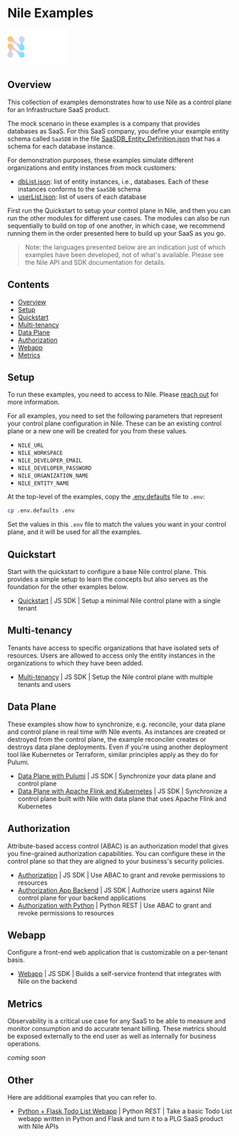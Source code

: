 # Nile Examples

![image](images/Nile-text-logo.png)

## Overview

This collection of examples demonstrates how to use Nile as a control plane for an Infrastructure SaaS product.

The mock scenario in these examples is a company that provides databases as SaaS.
For this SaaS company, you define your example entity schema called `SaaSDB` in the file [SaaSDB_Entity_Definition.json](quickstart/src/models/SaaSDB_Entity_Definition.json) that has a schema for each database instance.

For demonstration purposes, these examples simulate different organizations and entity instances from mock customers:

- [dbList.json](quickstart/src/datasets/dbList.json): list of entity instances, i.e., databases. Each of these instances conforms to the `SaaSDB` schema
- [userList.json](quickstart/src/datasets/userList.json): list of users of each database

First run the Quickstart to setup your control plane in Nile, and then you can run the other modules for different use cases.
The modules can also be run sequentially to build on top of one another, in which case, we recommend running them in the order presented here to build up your SaaS as you go.

> Note: the languages presented below are an indication just of which examples have been developed, not of what's available.
> Please see the Nile API and SDK documentation for details.

## Contents

* [Overview](#overview)
* [Setup](#setup)
* [Quickstart](#quickstart)
* [Multi-tenancy](#multi-tenancy)
* [Data Plane](#data-plane)
* [Authorization](#authorization)
* [Webapp](#webapp)
* [Metrics](#metrics)

## Setup

To run these examples, you need to access to Nile. Please [reach out](https://www.thenile.dev) for more information.

For all examples, you need to set the following parameters that represent your control plane configuration in Nile.
These can be an existing control plane or a new one will be created for you from these values.

- `NILE_URL`
- `NILE_WORKSPACE`
- `NILE_DEVELOPER_EMAIL`
- `NILE_DEVELOPER_PASSWORD`
- `NILE_ORGANIZATION_NAME`
- `NILE_ENTITY_NAME`

At the top-level of the examples, copy the [.env.defaults](.env.defaults) file to `.env`:

```bash
cp .env.defaults .env
```

Set the values in this `.env` file to match the values you want in your control plane, and it will be used for all the examples.

## Quickstart

Start with the quickstart to configure a base Nile control plane.
This provides a simple setup to learn the concepts but also serves as the foundation for the other examples below.

- [Quickstart](quickstart) | JS SDK | Setup a minimal Nile control plane with a single tenant

## Multi-tenancy

Tenants have access to specific organizations that have isolated sets of resources.
Users are allowed to access only the entity instances in the organizations to which they have been added.

- [Multi-tenancy](multi-tenancy/) | JS SDK | Setup the Nile control plane with multiple tenants and users

## Data Plane

These examples show how to synchronize, e.g. reconcile, your data plane and control plane in real time with Nile events.
As instances are created or destroyed from the control plane, the example reconciler creates or destroys data plane deployments.
Even if you're using another deployment tool like Kubernetes or Terraform, similar principles apply as they do for Pulumi.

- [Data Plane with Pulumi](data-plane/pulumi/) | JS SDK | Synchronize your data plane and control plane
- [Data Plane with Apache Flink and Kubernetes](data-plane/k8s/)  | JS SDK | Synchronize a control plane built with Nile with data plane that uses Apache Flink and Kubernetes

## Authorization

Attribute-based access control (ABAC) is an authorization model that gives you fine-grained authorization capabilities.
You can configure these in the control plane so that they are aligned to your business's security policies.

- [Authorization](authz/) | JS SDK | Use ABAC to grant and revoke permissions to resources
- [Authorization App Backend](authz-be/) | JS SDK | Authorize users against Nile control plane for your backend applications
- [Authorization with Python](authz-python/) | Python REST | Use ABAC to grant and revoke permissions to resources

## Webapp

Configure a front-end web application that is customizable on a per-tenant basis.

- [Webapp](webapp/) | JS SDK | Builds a self-service frontend that integrates with Nile on the backend

## Metrics

Observability is a critical use case for any SaaS to be able to measure and monitor consumption and do accurate tenant billing.
These metrics should be exposed externally to the end user as well as internally for business operations.

_coming soon_

## Other

Here are additional examples that you can refer to.

- [Python + Flask Todo List Webapp](python-flask-todo-list/) | Python REST | Take a basic Todo List webapp written in Python and Flask and turn it to a PLG SaaS product with Nile APIs
